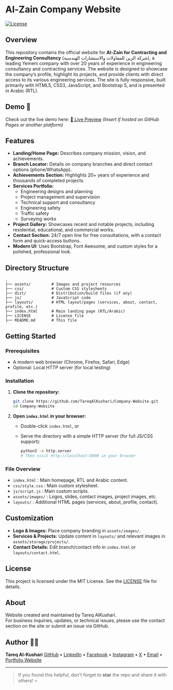 # Al-Zain Company Website

[![License](https://img.shields.io/badge/license-MIT-blue.svg)](LICENSE)

## Overview

This repository contains the official website for **Al-Zain for Contracting and Engineering Consultancy** (شركة الزين للمقاولات والاستشارات الهندسية), a leading Yemeni company with over 20 years of experience in engineering consultancy and contracting services. The website is designed to showcase the company’s profile, highlight its projects, and provide clients with direct access to its various engineering services. The site is fully responsive, built primarily with HTML5, CSS3, JavaScript, and Bootstrap 5, and is presented in Arabic (RTL).

## Demo 🚀

Check out the live demo here: [🔗 Live Preview](#) *(Insert if hosted on GitHub Pages or another platform)*

## Features

- **Landing/Home Page:** Describes company mission, vision, and achievements.
- **Branch Locator:** Details on company branches and direct contact options (phone/WhatsApp).
- **Achievements Section:** Highlights 20+ years of experience and thousands of completed projects.
- **Services Portfolio:** 
  - Engineering designs and planning
  - Project management and supervision
  - Technical support and consultancy
  - Engineering safety
  - Traffic safety
  - Surveying works
- **Project Gallery:** Showcases recent and notable projects, including residential, educational, and commercial works.
- **Contact Section:** 24/7 open line for free consultations, with a contact form and quick-access buttons.
- **Modern UI:** Uses Bootstrap, Font Awesome, and custom styles for a polished, professional look.

## Directory Structure

```
.
├── assets/         # Images and project resources
├── css/            # Custom CSS stylesheets
├── dist/           # Distribution/build files (if any)
├── js/             # JavaScript code
├── layouts/        # HTML layout/pages (services, about, contact, profile, etc.)
├── index.html      # Main landing page (RTL/Arabic)
├── LICENSE         # License file
├── README.md       # This file
```

## Getting Started

### Prerequisites

- A modern web browser (Chrome, Firefox, Safari, Edge)
- Optional: Local HTTP server (for local testing)

### Installation

1. **Clone the repository:**

   ```bash
   git clone https://github.com/TareqAlKushari/Company-Website.git
   cd Company-Website
   ```

2. **Open `index.html` in your browser:**

   - Double-click `index.html`, or
   - Serve the directory with a simple HTTP server (for full JS/CSS support):

     ```bash
     python3 -m http.server
     # Then visit http://localhost:8000 in your browser
     ```

### File Overview

- `index.html` : Main homepage, RTL and Arabic content.
- `css/style.css` : Main custom stylesheet.
- `js/script.js` : Main custom scripts.
- `assets/images/` : Logos, slides, contact images, project images, etc.
- `layouts/` : Additional HTML pages (services, about, profile, contact).

## Customization

- **Logo & Images:** Place company branding in `assets/images/`.
- **Services & Projects:** Update content in `layouts/` and relevant images in `assets/storage/projects/`.
- **Contact Details:** Edit branch/contact info in `index.html` or `layouts/contact.html`.

## License

This project is licensed under the MIT License. See the [LICENSE](LICENSE) file for details.

## About

Website created and maintained by Tareq AlKushari.  
For business inquiries, updates, or technical issues, please use the contact section on the site or submit an issue via GitHub.

## Author 🙋‍♂️

**Tareq Al-Kushari**   [GitHub](https://github.com/TareqAlKushari) • [LinkedIn](https://www.linkedin.com/) • [Facebook](https://www.facebook.com/profile.php?id=61562736475116&mibextid=ZbWKwL) • [Instagram](https://www.instagram.com/tareq.al.kushari?igsh=MTBhZjRuYnFoMWw1YQ==) • [X](https://x.com/Al_Kushari?t=gU61bcmlDbtf3KV4kqGULA&s=09) • [Email](mailto:tareq.al.kushari@gmail.com) • [Portfolio Website](#)

---

> If you found this helpful, don't forget to **star** the repo and share it with others! ⭐
